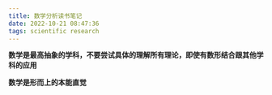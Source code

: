 ```yaml
---
title: 数学分析读书笔记
date: 2022-10-21 08:47:36
tags: scientific research
---
```


**数学是最高抽象的学科，不要尝试具体的理解所有理论，即使有数形结合跟其他学科的应用**

**数学是形而上的本能直觉**
